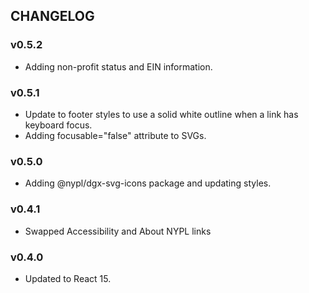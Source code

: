 ## CHANGELOG

### v0.5.2
- Adding non-profit status and EIN information.

### v0.5.1
- Update to footer styles to use a solid white outline when a link has keyboard focus.
- Adding focusable="false" attribute to SVGs.

### v0.5.0
- Adding @nypl/dgx-svg-icons package and updating styles.

### v0.4.1
- Swapped Accessibility and About NYPL links

### v0.4.0
- Updated to React 15.
